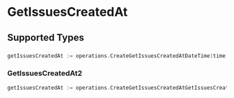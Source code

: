 # GetIssuesCreatedAt


## Supported Types

### 

```go
getIssuesCreatedAt := operations.CreateGetIssuesCreatedAtDateTime(time.Time{/* values here */})
```

### GetIssuesCreatedAt2

```go
getIssuesCreatedAt := operations.CreateGetIssuesCreatedAtGetIssuesCreatedAt2(operations.GetIssuesCreatedAt2{/* values here */})
```

